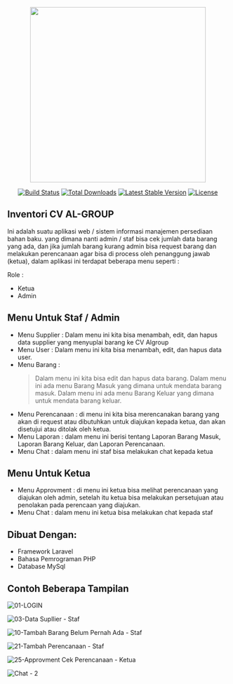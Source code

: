 <p align="center"><a href="https://laravel.com" target="_blank"><img src="https://raw.githubusercontent.com/laravel/art/master/logo-lockup/5%20SVG/2%20CMYK/1%20Full%20Color/laravel-logolockup-cmyk-red.svg" width="400"></a></p>

<p align="center">
<a href="https://travis-ci.org/laravel/framework"><img src="https://travis-ci.org/laravel/framework.svg" alt="Build Status"></a>
<a href="https://packagist.org/packages/laravel/framework"><img src="https://img.shields.io/packagist/dt/laravel/framework" alt="Total Downloads"></a>
<a href="https://packagist.org/packages/laravel/framework"><img src="https://img.shields.io/packagist/v/laravel/framework" alt="Latest Stable Version"></a>
<a href="https://packagist.org/packages/laravel/framework"><img src="https://img.shields.io/packagist/l/laravel/framework" alt="License"></a>
</p>

## Inventori CV AL-GROUP

Ini adalah suatu aplikasi web / sistem informasi manajemen persediaan bahan baku. yang dimana nanti admin / staf bisa cek jumlah data barang yang ada, dan jika jumlah barang kurang admin bisa request barang dan melakukan perencanaan agar bisa di process oleh penanggung jawab (ketua), dalam aplikasi ini terdapat beberapa menu seperti :

Role :
- Ketua
- Admin

## Menu Untuk Staf / Admin
- Menu Supplier : Dalam menu ini kita bisa menambah, edit, dan hapus data supplier yang menyuplai barang ke CV Algroup
- Menu User : Dalam menu ini kita bisa menambah, edit, dan hapus data user.
- Menu Barang : 
    > Dalam menu ini kita bisa edit dan hapus data barang.
    > Dalam menu ini ada menu Barang Masuk yang dimana untuk mendata barang masuk.
    > Dalam menu ini ada menu Barang Keluar yang dimana untuk mendata barang keluar.
- Menu Perencanaan : di menu ini kita bisa merencanakan barang yang akan di request atau dibutuhkan untuk diajukan kepada ketua, dan akan disetujui atau ditolak oleh ketua.
- Menu Laporan : dalam menu ini berisi tentang Laporan Barang Masuk, Laporan Barang Keluar, dan Laporan Perencanaan.
- Menu Chat : dalam menu ini staf bisa melakukan chat kepada ketua

## Menu Untuk Ketua
- Menu Approvment : di menu ini ketua bisa melihat perencanaan yang diajukan oleh admin, setelah itu ketua bisa melakukan persetujuan atau penolakan pada perencaan yang diajukan.
- Menu Chat : dalam menu ini ketua bisa melakukan chat kepada staf

## Dibuat Dengan:
- Framework Laravel
- Bahasa Pemrograman PHP
- Database MySql

## Contoh Beberapa Tampilan 
![01-LOGIN](https://user-images.githubusercontent.com/81208093/164414057-3e64fddb-d548-4cdc-ace6-648bb35a6312.JPG)

![03-Data Supllier - Staf](https://user-images.githubusercontent.com/81208093/164414223-3a1cfcb9-27a7-4eb2-81f0-09189c1113c2.JPG)

![10-Tambah Barang Belum Pernah Ada - Staf](https://user-images.githubusercontent.com/81208093/164414608-2be2f4d6-c77f-4e69-9d9e-d2929423bb4a.JPG)

![21-Tambah Perencanaan - Staf](https://user-images.githubusercontent.com/81208093/164414641-4dd4f303-010c-4a3d-bede-cf98599f517a.JPG)

![25-Approvment Cek Perencanaan - Ketua](https://user-images.githubusercontent.com/81208093/164414680-f2031a40-b3ae-4f2c-8a9c-6940543365b3.JPG)

![Chat - 2](https://user-images.githubusercontent.com/81208093/164414735-48b17f3d-2bcc-4482-9616-a9f999033ab3.JPG)
